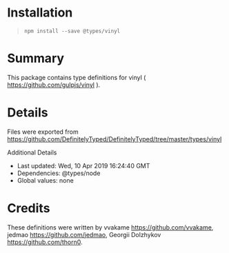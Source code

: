 # Installation
> `npm install --save @types/vinyl`

# Summary
This package contains type definitions for vinyl ( https://github.com/gulpjs/vinyl ).

# Details
Files were exported from https://github.com/DefinitelyTyped/DefinitelyTyped/tree/master/types/vinyl

Additional Details
 * Last updated: Wed, 10 Apr 2019 16:24:40 GMT
 * Dependencies: @types/node
 * Global values: none

# Credits
These definitions were written by vvakame <https://github.com/vvakame>, jedmao <https://github.com/jedmao>, Georgii Dolzhykov <https://github.com/thorn0>.
